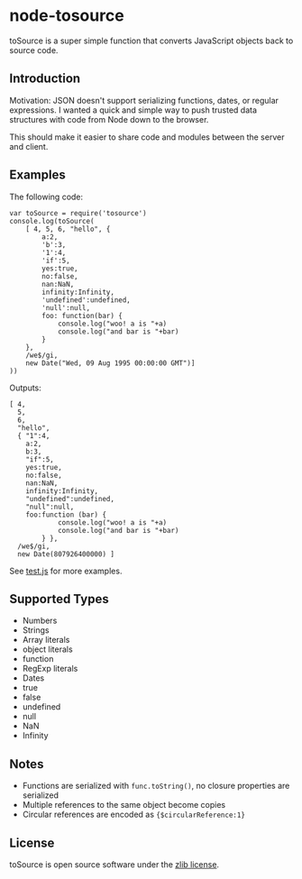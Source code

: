 node-tosource
=============
toSource is a super simple function that converts JavaScript objects back to source code.

Introduction
------------
Motivation: JSON doesn't support serializing functions, dates, or regular expressions. I wanted
a quick and simple way to push trusted data structures with code from Node down to the browser.

This should make it easier to share code and modules between the server and client.

Examples
--------
The following code:

    var toSource = require('tosource')
    console.log(toSource(
        [ 4, 5, 6, "hello", {
            a:2,
            'b':3,
            '1':4,
            'if':5,
            yes:true,
            no:false,
            nan:NaN,
            infinity:Infinity,
            'undefined':undefined,
            'null':null,
            foo: function(bar) {
                console.log("woo! a is "+a)
                console.log("and bar is "+bar)
            }
        },
        /we$/gi,
        new Date("Wed, 09 Aug 1995 00:00:00 GMT")]
    ))

Outputs:

    [ 4,
      5,
      6,
      "hello",
      { "1":4,
        a:2,
        b:3,
        "if":5,
        yes:true,
        no:false,
        nan:NaN,
        infinity:Infinity,
        "undefined":undefined,
        "null":null,
        foo:function (bar) {
                console.log("woo! a is "+a)
                console.log("and bar is "+bar)
            } },
      /we$/gi,
      new Date(807926400000) ]


See [test.js][1] for more examples.

Supported Types
---------------
* Numbers
* Strings
* Array literals
* object literals
* function
* RegExp literals
* Dates
* true
* false
* undefined
* null
* NaN
* Infinity

Notes
-----
* Functions are serialized with `func.toString()`, no closure properties are serialized
* Multiple references to the same object become copies
* Circular references are encoded as `{$circularReference:1}`

License
-------
toSource is open source software under the [zlib license][2].

[1]: https://github.com/marcello3d/node-tosource/blob/master/test.js
[2]: https://github.com/marcello3d/node-tosource/blob/master/LICENSE